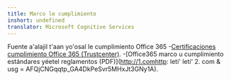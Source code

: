```yaml
---
title: Marco le cumplimiento
inshort: undefined
translator: Microsoft Cognitive Services
---
```


Fuente a'alajil t'aan yo'osal le cumplimiento Office 365
-[Certificaciones cumplimiento Office 365 (Trustcenter)](https://products.office.com/en-us/business/office-365-trust-center-compliance-certifications).
-[Office365 marco u cumplimiento estándares yéetel reglamentos (PDF)](http://1.comhttp: leti' leti' 2. com & usg = AFQjCNGqqtp_GA4DkPeSvr5MHxJt3GNy1A).

